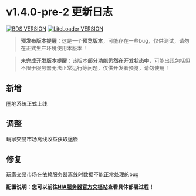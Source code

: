 # v1.4.0-pre-2 更新日志

[![BDS VERSION](https://img.shields.io/badge/BDS-1.20.30.02-green?style=for-the-badge&logo=appveyor)](https://www.minecraft.net/en-us/download/server/bedrock)
[![LiteLoader VERSION](https://img.shields.io/badge/LiteLoader-2.16.2-green?style=for-the-badge&logo=appveyor)](https://github.com/LiteLDev/LiteLoaderBDS/releases/)

> **预发布版本提醒**：这是一个**预览版本**，可能存在一些bug，仅供测试，请勿在正式生产环境使用本版本！

> **未完成开发版本提醒**：该版本**部分功能仍然在开发状态中**，可能出现包括但不限于服务器无法正常运行等问题，仅供开发者预览，请勿使用！


## 新增

圈地系统正式上线

## 调整

玩家交易市场离线收益获取途径

## 修复

玩家交易市场在依赖服务器离线时数据不能正常处理的bug

**配置说明：您可以前往[NIA服务器官方文档站](https://docs.mcnia.com/zh-CN/deploy.html)查看具体部署过程！**

